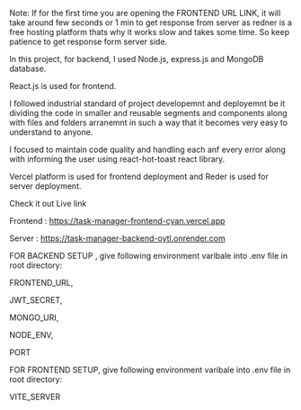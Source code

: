 
Note: If for the first time you are opening the FRONTEND URL LINK, it will take around few seconds or 1 min to get response from server as redner is a free hosting platform thats why it works slow and takes some time.
So keep patience to get response form server side.

In this project, for backend, I used Node.js, express.js and MongoDB database. 

React.js is used for frontend. 

I followed industrial standard of project developemnt and deployemnt be it dividing the code in smaller and reusable segments and components along with files and folders arranemnt in such a way that it becomes very easy to 
understand to anyone.

I focused to maintain code quality and handling each anf every error along with informing the user using react-hot-toast react library.

Vercel platform is used for frontend deployment and Reder is used for server deployment.


Check it out Live link  

Frontend : https://task-manager-frontend-cyan.vercel.app

Server : https://task-manager-backend-oytl.onrender.com

FOR BACKEND SETUP , give following environment varibale into .env file in root directory:

FRONTEND_URL, 

JWT_SECRET, 

MONGO_URI, 

NODE_ENV, 

PORT

FOR FRONTEND SETUP, give following environment varibale into .env file in root directory:

VITE_SERVER


